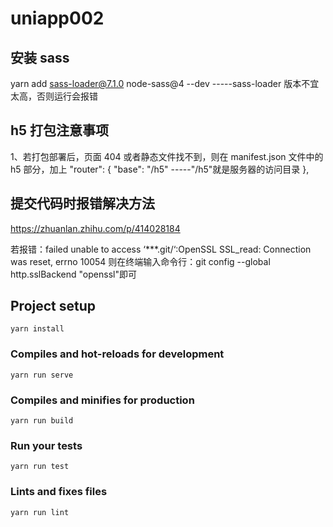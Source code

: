 # uniapp002

## 安装 sass

yarn add sass-loader@7.1.0 node-sass@4 --dev -----sass-loader 版本不宜太高，否则运行会报错

## h5 打包注意事项

1、若打包部署后，页面 404 或者静态文件找不到，则在 manifest.json 文件中的 h5 部分，加上
"router": {
"base": "/h5" -----"/h5"就是服务器的访问目录
},

## 提交代码时报错解决方法

https://zhuanlan.zhihu.com/p/414028184

若报错：failed unable to access ‘***.git/‘:OpenSSL SSL_read: Connection was reset, errno 10054
则在终端输入命令行：git config --global http.sslBackend "openssl"即可

## Project setup

```
yarn install
```

### Compiles and hot-reloads for development

```
yarn run serve
```

### Compiles and minifies for production

```
yarn run build
```

### Run your tests

```
yarn run test
```

### Lints and fixes files

```
yarn run lint
```


